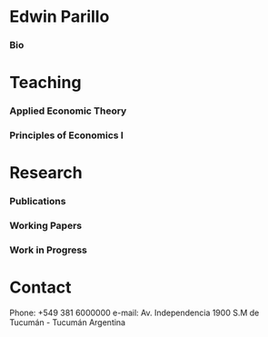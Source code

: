 
# **Edwin Parillo**
### Bio


# **Teaching**


### Applied Economic Theory

### Principles of Economics I

# **Research**
### Publications

### Working Papers

### Work in Progress

# **Contact**
Phone: +549 381 6000000 
e-mail: 
Av. Independencia 1900
S.M de Tucumán - Tucumán
Argentina
